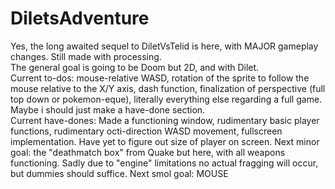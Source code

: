 # DiletsAdventure
Yes, the long awaited sequel to DiletVsTelid is here, with MAJOR gameplay changes. Still made with processing. <br>
The general goal is going to be Doom but 2D, and with Dilet. <br>
Current to-dos: mouse-relative WASD, rotation of the sprite to follow the mouse relative to the X/Y axis, dash function, finalization of perspective (full top down or pokemon-eque), literally everything else regarding a full game. Maybe i should just make a have-done section.<br>
Current have-dones: Made a functioning window, rudimentary basic player functions, rudimentary octi-direction WASD movement, fullscreen implementation. Have yet to figure out size of player on screen.
Next minor goal: the "deathmatch box" from Quake but here, with all weapons functioning. Sadly due to "engine" limitations no actual fragging will occur, but dummies should suffice.
Next smol goal: MOUSE
